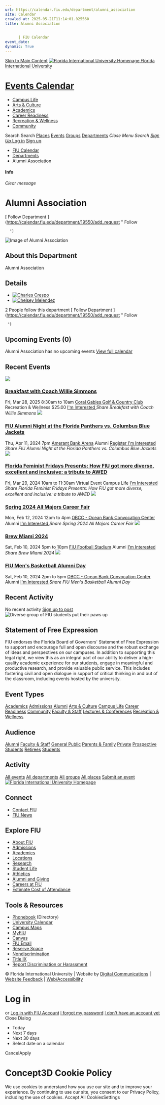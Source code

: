 ```yaml
---
url: https://calendar.fiu.edu/department/alumni_association
site: Calendar
crawled_at: 2025-05-21T11:14:01.025560
title: Alumni Association
    
    
      | FIU Calendar
event_date: 
dynamic: True
---
```


[Skip to Main Content](https://calendar.fiu.edu/department/alumni_association#main-content)
[![Florida International University Homepage](https://digicdn.fiu.edu/core/_assets/images/logo-top.png) Florida International University](https://www.fiu.edu)
# [Events Calendar ](https://calendar.fiu.edu/)
  * [Campus Life](https://calendar.fiu.edu/calendar?event_types%5B%5D=127595)
  * [Arts & Culture](https://calendar.fiu.edu/calendar?event_types%5B%5D=127590)
  * [Academics](https://calendar.fiu.edu/calendar?event_types%5B%5D=127582)
  * [Career Readiness](https://calendar.fiu.edu/calendar?event_types%5B%5D=127584)
  * [Recreation & Wellness](https://calendar.fiu.edu/calendar?event_types%5B%5D=127603)
  * [Community](https://calendar.fiu.edu/calendar?event_types%5B%5D=127601)


Search Search
[Places](https://calendar.fiu.edu/search/places) [Events](https://calendar.fiu.edu/calendar) [Groups](https://calendar.fiu.edu/search/groups) [Departments](https://calendar.fiu.edu/search/departments)
_Close Menu_
_Search_ [ _Sign Up_ ](https://calendar.fiu.edu/signup?school_id=234)
[Log in](https://calendar.fiu.edu/auth/shib_login?previous_url=https%3A%2F%2Fcalendar.fiu.edu%2Fdepartment%2Falumni_association) [Sign up](https://calendar.fiu.edu/signup?school_id=234)
  * [FIU Calendar](https://calendar.fiu.edu/)
  * [Departments](https://calendar.fiu.edu/browse/departments)
  * Alumni Association


#### Info
_Clear message_
# Alumni Association
[ Follow Department ](https://calendar.fiu.edu/department/19550/add_request "
       Follow
       
      ")
![Image of Alumni Association](https://localist-images.azureedge.net/photos/624058/card/6f3567bdf86c604e2edfd1647e49fb40d47088d6.jpg)
## About this Department
Alumni Association
## Details
  * [![Charles Crespo](https://localist-images.azureedge.net/photos/664326/small/7eb1b843932ccca9c16245cc99f64d88370c9c69.jpg)](https://calendar.fiu.edu/chacresp_863)
  * [![Chelsey Melendez](https://localist-images.azureedge.net/photos/664326/small/7eb1b843932ccca9c16245cc99f64d88370c9c69.jpg)](https://calendar.fiu.edu/cmelende_381)


2 People follow this department
[ Follow Department ](https://calendar.fiu.edu/department/19550/add_request "
      Follow
      
     ")
## Upcoming Events (0)
Alumni Association has no upcoming events
[View full calendar](https://calendar.fiu.edu/department/alumni_association/calendar)
## Recent Events
[ ![](https://localist-images.azureedge.net/photos/48967883844857/card/6d1d0fdc35ee790edda7973c5441282197623cbc.jpg) ](https://calendar.fiu.edu/event/breakfast-with-coach-willie-simmons)
### [Breakfast with Coach Willie Simmons](https://calendar.fiu.edu/event/breakfast-with-coach-willie-simmons)
Fri, Mar 28, 2025 8:30am to 10am 
[ Coral Gables Golf & Country Club](https://calendar.fiu.edu/event/breakfast-with-coach-willie-simmons)
Recreation & Wellness
$25.00
[ I'm Interested ](https://calendar.fiu.edu/event/48967774349216/confirm?instance_id=48967774350241&return=https%3A%2F%2Fcalendar.fiu.edu%2Fdepartment%2Falumni_association)
_Share Breakfast with Coach Willie Simmons_
[ ![](https://localist-images.azureedge.net/photos/45887484143383/card/c46fb31f373c980f741e09b9c9643877a7873f4f.jpg) ](https://calendar.fiu.edu/event/fiu-alumni-night-at-the-florida-panthers-2024)
### [FIU Alumni Night at the Florida Panthers vs. Columbus Blue Jackets](https://calendar.fiu.edu/event/fiu-alumni-night-at-the-florida-panthers-2024)
Thu, Apr 11, 2024 7pm 
[ Amerant Bank Arena](https://calendar.fiu.edu/event/fiu-alumni-night-at-the-florida-panthers-2024)
Alumni
[ Register ](https://go.fiu.edu/FloridaPanthers) [ I'm Interested ](https://calendar.fiu.edu/event/45887454501229/confirm?instance_id=45887454556526&return=https%3A%2F%2Fcalendar.fiu.edu%2Fdepartment%2Falumni_association)
_Share FIU Alumni Night at the Florida Panthers vs. Columbus Blue Jackets_
[ ![](https://localist-images.azureedge.net/photos/45933160563009/card/f96e9ba0b56bbe5a7b671097df3ea330fbd353ed.jpg) ](https://calendar.fiu.edu/event/florida-feminist-fridays-presents-how-fiu-got-more-diverse-excellent-and-inclusive-a-tribute-to-awed)
### [Florida Feminist Fridays Presents: How FIU got more diverse, excellent and inclusive: a tribute to AWED](https://calendar.fiu.edu/event/florida-feminist-fridays-presents-how-fiu-got-more-diverse-excellent-and-inclusive-a-tribute-to-awed)
Fri, Mar 29, 2024 10am to 11:30am 
Virtual Event 
Campus Life
[ I'm Interested ](https://calendar.fiu.edu/event/45933160460595/confirm?instance_id=45933160461620&return=https%3A%2F%2Fcalendar.fiu.edu%2Fdepartment%2Falumni_association)
_Share Florida Feminist Fridays Presents: How FIU got more diverse, excellent and inclusive: a tribute to AWED_
[ ![](https://localist-images.azureedge.net/photos/45383996396714/card/7876404a009a6c8166b10417a658d085f3f3f6c3.jpg) ](https://calendar.fiu.edu/event/spring_2024_all_majors_career_fair)
### [Spring 2024 All Majors Career Fair](https://calendar.fiu.edu/event/spring_2024_all_majors_career_fair)
Mon, Feb 12, 2024 12pm to 4pm 
[ OBCC - Ocean Bank Convocation Center](https://calendar.fiu.edu/OBCC)
Alumni
[ I'm Interested ](https://calendar.fiu.edu/event/45383987340592/confirm?instance_id=45383987350833&return=https%3A%2F%2Fcalendar.fiu.edu%2Fdepartment%2Falumni_association)
_Share Spring 2024 All Majors Career Fair_
[ ![](https://localist-images.azureedge.net/photos/45383428426277/card/f590a6db6e6dcc9678b9cf3e2cf4d90405f2f79f.jpg) ](https://calendar.fiu.edu/event/brew_miami_2024_3575)
### [Brew Miami 2024](https://calendar.fiu.edu/event/brew_miami_2024_3575)
Sat, Feb 10, 2024 5pm to 10pm 
[ FIU Football Stadium](https://calendar.fiu.edu/event/brew_miami_2024_3575)
Alumni
[ I'm Interested ](https://calendar.fiu.edu/event/45383423696907/confirm?instance_id=45383423708172&return=https%3A%2F%2Fcalendar.fiu.edu%2Fdepartment%2Falumni_association)
_Share Brew Miami 2024_
[ ![](https://localist-images.azureedge.net/photos/45383598478500/card/541618d1449d3098d8947c2a659429b745f7545a.jpg) ](https://calendar.fiu.edu/event/fiu_mens_basketball_alumni_day)
### [FIU Men's Basketball Alumni Day](https://calendar.fiu.edu/event/fiu_mens_basketball_alumni_day)
Sat, Feb 10, 2024 2pm to 5pm 
[ OBCC - Ocean Bank Convocation Center](https://calendar.fiu.edu/OBCC)
Alumni
[ I'm Interested ](https://calendar.fiu.edu/event/45383587835935/confirm?instance_id=45383587846176&return=https%3A%2F%2Fcalendar.fiu.edu%2Fdepartment%2Falumni_association)
_Share FIU Men's Basketball Alumni Day_
## Recent Activity
No recent activity
[Sign up to post](https://calendar.fiu.edu/auth/shib_login?previous_url=https%3A%2F%2Fcalendar.fiu.edu%2Fdepartment%2Falumni_association)
![Diverse group of FIU students put their paws up](https://www.fiu.edu/_assets/images/thumbnail-students-paw.jpg)
## Statement of Free Expression
FIU endorses the Florida Board of Governors' Statement of Free Expression to support and encourage full and open discourse and the robust exchange of ideas and perspectives on our campuses. In addition to supporting this legal right, we view this as an integral part of our ability to deliver a high-quality academic experience for our students, engage in meaningful and productive research, and provide valuable public service. This includes fostering civil and open dialogue in support of critical thinking in and out of the classroom, including events hosted by the university.
## Event Types
[Academics](https://calendar.fiu.edu/calendar?event_types%5B%5D=127582)
[Admissions](https://calendar.fiu.edu/calendar?event_types%5B%5D=127583)
[Alumni](https://calendar.fiu.edu/calendar?event_types%5B%5D=127589)
[Arts & Culture](https://calendar.fiu.edu/calendar?event_types%5B%5D=127590)
[Campus Life](https://calendar.fiu.edu/calendar?event_types%5B%5D=127595)
[Career Readiness](https://calendar.fiu.edu/calendar?event_types%5B%5D=127584)
[Community](https://calendar.fiu.edu/calendar?event_types%5B%5D=127601)
[Faculty & Staff](https://calendar.fiu.edu/calendar?event_types%5B%5D=127602)
[Lectures & Conferences](https://calendar.fiu.edu/calendar?event_types%5B%5D=127587)
[Recreation & Wellness](https://calendar.fiu.edu/calendar?event_types%5B%5D=127603)
## Audience
[Alumni](https://calendar.fiu.edu/calendar?event_types%5B%5D=121721)
[Faculty & Staff](https://calendar.fiu.edu/calendar?event_types%5B%5D=121720)
[General Public](https://calendar.fiu.edu/calendar?event_types%5B%5D=121722)
[Parents & Family](https://calendar.fiu.edu/calendar?event_types%5B%5D=36918157286658)
[Private](https://calendar.fiu.edu/calendar?event_types%5B%5D=129753)
[Prospective Students](https://calendar.fiu.edu/calendar?event_types%5B%5D=121723)
[Retirees](https://calendar.fiu.edu/calendar?event_types%5B%5D=37290279036119)
[Students](https://calendar.fiu.edu/calendar?event_types%5B%5D=121719)
## Activity
[All events](https://calendar.fiu.edu/department/alumni_association/calendar)
[All departments](https://calendar.fiu.edu/search/departments)
[All groups](https://calendar.fiu.edu/browse/groups)
[All places](https://calendar.fiu.edu/browse/places)
[Submit an event](https://calendar.fiu.edu/admin/events/new/basic-information)
[ ![Florida International University Homepage](https://digicdn.fiu.edu/core/_assets/images/footer-logo.svg) ](https://www.fiu.edu/)
## Connect
  * [Contact FIU](https://www.fiu.edu/about/contact-us/index.html)
  * [FIU News](https://news.fiu.edu/)


## Explore FIU
  * [About FIU](https://www.fiu.edu/about/index.html)
  * [Admissions](https://www.fiu.edu/admissions/index.html)
  * [Academics](https://www.fiu.edu/academics/index.html)
  * [Locations](https://www.fiu.edu/locations/index.html)
  * [Research](https://www.fiu.edu/research/index.html)
  * [Student Life](https://www.fiu.edu/student-life/index.html)
  * [Athletics](https://www.fiu.edu/athletics/index.html)
  * [Alumni and Giving](https://www.fiu.edu/alumni-and-giving/index.html)
  * [Careers at FIU](https://hr.fiu.edu/careers/)
  * [Estimate Cost of Attendance](https://onestop.fiu.edu/finances/estimate-your-costs/)


## Tools & Resources
  * [Phonebook](https://phonebook.fiu.edu) (Directory)
  * [University Calendar](https://calendar.fiu.edu/)
  * [Campus Maps](https://campusmaps.fiu.edu/)
  * [MyFIU](https://my.fiu.edu/)
  * [Canvas](https://canvas.fiu.edu)
  * [FIU Email](http://mail.fiu.edu/)
  * [Reserve Space](https://reservespace.fiu.edu/make-reservation/)
  * [Nondiscrimination](https://ace.fiu.edu/civil-rights-and-accessibility/harassment-and-discrimination/)
  * [Title IX](https://ace.fiu.edu/title-ix/)
  * [Report Discrimination or Harassment](https://report.fiu.edu/)


© Florida International University  | Website by [Digital Communications](https://stratcomm.fiu.edu/digital-print/websites/) | [Website Feedback](https://webforms.fiu.edu/view.php?id=370774&element_5=https://calendar.fiu.edu/https://calendar.fiu.edu/) | [Web/Accessibility](https://accessibility.fiu.edu/)
# Log in
or
[Log in with FIU Account](https://calendar.fiu.edu/auth/shib_login?previous_url=https%3A%2F%2Fcalendar.fiu.edu%2Fdepartment%2Falumni_association)
[I forgot my password](https://calendar.fiu.edu/auth/forgot) [I don't have an account yet](https://calendar.fiu.edu/signup?school_id=234)
Close Dialog
  * Today
  * Next 7 days
  * Next 30 days
  * Select date on a calendar


CancelApply
# Concept3D Cookie Policy
We use cookies to understand how you use our site and to improve your experience. By continuing to use our site, you consent to our Privacy Policy, including the use of cookies. 
Accept All CookiesSettings
